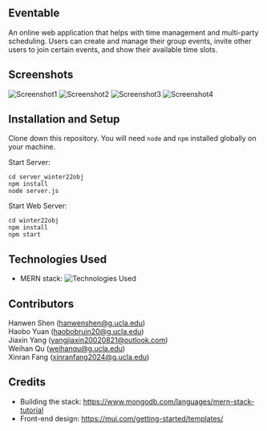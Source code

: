 ## Eventable

An online web application that helps with time management and multi-party scheduling. Users can create and manage their group events, invite other users to join certain events, and show their available time slots.

## Screenshots

![Screenshot1](https://i.imgur.com/ZvXxJR1.png)
![Screenshot2](https://i.imgur.com/qiUFUUq.png)
![Screenshot3](https://i.imgur.com/1M3ju0k.png)
![Screenshot4](https://i.imgur.com/9fmeuo6.jpg)


## Installation and Setup

Clone down this repository. You will need `node` and `npm` installed globally on your machine.  

Start Server:

```
cd server_winter22obj
npm install
node server.js
```  

Start Web Server:

```
cd winter22obj
npm install
npm start
```

## Technologies Used
- MERN stack:
![Technologies Used](https://i.imgur.com/81OVjKs.jpg?1)

## Contributors
Hanwen Shen (<hanwenshen@g.ucla.edu>)  
Haobo Yuan (<haobobruin20@g.ucla.edu>)  
Jiaxin Yang (<yangjiaxin20020821@outlook.com>)  
Weihan Qu (<weihanqu@g.ucla.edu>)  
Xinran Fang (<xinranfang2024@g.ucla.edu>)

## Credits
- Building the stack: https://www.mongodb.com/languages/mern-stack-tutorial
- Front-end design: https://mui.com/getting-started/templates/
